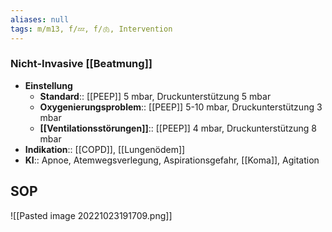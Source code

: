 ```yaml
---
aliases: null
tags: m/m13, f/💤, f/🫁, Intervention
---
```

### Nicht-Invasive [[Beatmung]]
- **Einstellung**
	- **Standard**:: [[PEEP]] 5 mbar, Druckunterstützung 5 mbar
	- **Oxygenierungsproblem**:: [[PEEP]] 5-10 mbar, Druckunterstützung 3 mbar
	- **[[Ventilationsstörungen]]**:: [[PEEP]] 4 mbar, Druckunterstützung 8 mbar
- **Indikation**:: [[COPD]], [[Lungenödem]]
- **KI**:: Apnoe, Atemwegsverlegung, Aspirationsgefahr, [[Koma]], Agitation

## SOP
![[Pasted image 20221023191709.png]]